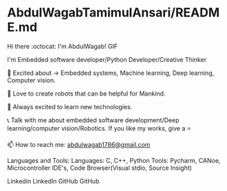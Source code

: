 # AbdulWagabTamimulAnsari/README.md

Hi there :octocat: I'm AbdulWagab!
GIF


I'm Embedded software developer/Python Developer/Creative Thinker

🌱 Excited about -> Embedded systems, Machine learning, Deep learning, Computer vision.

🤖 Love to create robots that can be helpful for Mankind.

📆 Always excited to learn new technologies.

📞 Talk with me about embedded software development/Deep learning/computer vision/Robotics. If you like my works, give a ⭐

📫 How to reach me: abdulwagab1786@gmail.com

Languages and Tools:
Languages: C, C++, Python
Tools: Pycharm, CANoe, Microcontroller IDE's, Code Browser(Visual stdio, Source Insight)

     

Linkedin LinkedIn   GitHub GitHub

